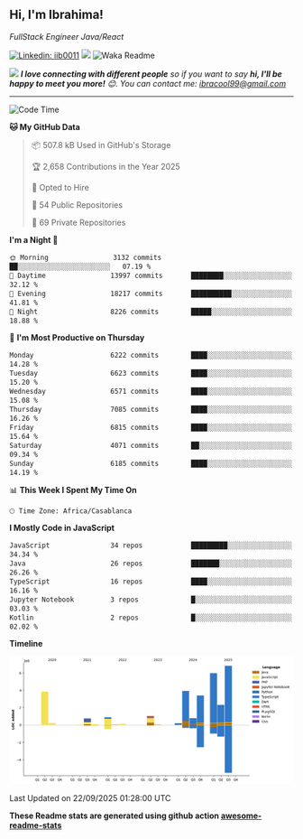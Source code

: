 <h2>Hi, I'm Ibrahima! </h2>
<p><em>FullStack Engineer Java/React
</em></p>


[![Linkedin: iib0011](https://img.shields.io/badge/-iib0011-blue?style=flat-square&logo=Linkedin&logoColor=white&link=https://www.linkedin.com/in/iib0011/)](https://www.linkedin.com/in/iib0011/)
![](https://visitor-badge.glitch.me/badge?page_id=iib0011)
![Waka Readme](https://github.com/iib0011/iib0011/workflows/Waka%20Readme/badge.svg)


<img src="https://media.giphy.com/media/LnQjpWaON8nhr21vNW/giphy.gif" width="60"> <em><b>I love connecting with different people</b> so if you want to say <b>hi, I'll be happy to meet you more!</b> 😊. You can contact me: ibracool99@gmail.com</em>

---
<!--START_SECTION:waka-->
![Code Time](http://img.shields.io/badge/Code%20Time-5%2C489%20hrs%204%20mins-blue)

**🐱 My GitHub Data** 

> 📦 507.8 kB Used in GitHub's Storage 
 > 
> 🏆 2,658 Contributions in the Year 2025
 > 
> 💼 Opted to Hire
 > 
> 📜 54 Public Repositories 
 > 
> 🔑 69 Private Repositories 
 > 
**I'm a Night 🦉** 

```text
🌞 Morning                3132 commits        ██░░░░░░░░░░░░░░░░░░░░░░░   07.19 % 
🌆 Daytime                13997 commits       ████████░░░░░░░░░░░░░░░░░   32.12 % 
🌃 Evening                18217 commits       ██████████░░░░░░░░░░░░░░░   41.81 % 
🌙 Night                  8226 commits        █████░░░░░░░░░░░░░░░░░░░░   18.88 % 
```
📅 **I'm Most Productive on Thursday** 

```text
Monday                   6222 commits        ████░░░░░░░░░░░░░░░░░░░░░   14.28 % 
Tuesday                  6623 commits        ████░░░░░░░░░░░░░░░░░░░░░   15.20 % 
Wednesday                6571 commits        ████░░░░░░░░░░░░░░░░░░░░░   15.08 % 
Thursday                 7085 commits        ████░░░░░░░░░░░░░░░░░░░░░   16.26 % 
Friday                   6815 commits        ████░░░░░░░░░░░░░░░░░░░░░   15.64 % 
Saturday                 4071 commits        ██░░░░░░░░░░░░░░░░░░░░░░░   09.34 % 
Sunday                   6185 commits        ████░░░░░░░░░░░░░░░░░░░░░   14.19 % 
```


📊 **This Week I Spent My Time On** 

```text
🕑︎ Time Zone: Africa/Casablanca
```

**I Mostly Code in JavaScript** 

```text
JavaScript               34 repos            █████████░░░░░░░░░░░░░░░░   34.34 % 
Java                     26 repos            ███████░░░░░░░░░░░░░░░░░░   26.26 % 
TypeScript               16 repos            ████░░░░░░░░░░░░░░░░░░░░░   16.16 % 
Jupyter Notebook         3 repos             █░░░░░░░░░░░░░░░░░░░░░░░░   03.03 % 
Kotlin                   2 repos             █░░░░░░░░░░░░░░░░░░░░░░░░   02.02 % 
```



**Timeline**

![Lines of Code chart](https://raw.githubusercontent.com/iib0011/iib0011/master/assets/bar_graph.png)


 Last Updated on 22/09/2025 01:28:00 UTC
<!--END_SECTION:waka-->

**These Readme stats are generated using github action [awesome-readme-stats](https://github.com/iib0011/waka-readme-stats)**
